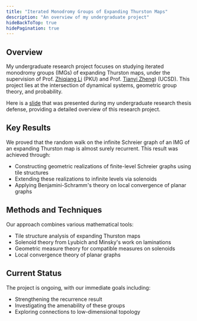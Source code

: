 ```yaml
---
title: "Iterated Monodromy Groups of Expanding Thurston Maps"
description: "An overview of my undergraduate project"
hideBackToTop: true
hidePagination: true
---
```


## Overview
My undergraduate research project focuses on studying iterated monodromy groups (IMGs) of expanding Thurston maps, under the supervision of Prof. [Zhiqiang Li](http://www.math.pku.edu.cn/teachers/lizq/) (PKU) and Prof. [Tianyi Zheng](https://mathweb.ucsd.edu/~tiz161/)) (UCSD). This project lies at the intersection of dynamical systems, geometric group theory, and probability.

Here is a [slide](/pdfs/research/IMG.pdf) that was presented during my undergraduate research thesis defense, providing a detailed overview of this research project.
## Key Results
We proved that the random walk on the infinite Schreier graph of an IMG of an expanding Thurston map is almost surely recurrent. This result was achieved through:
- Constructing geometric realizations of finite-level Schreier graphs using tile structures
- Extending these realizations to infinite levels via solenoids
- Applying Benjamini-Schramm's theory on local convergence of planar graphs

## Methods and Techniques
Our approach combines various mathematical tools:
- Tile structure analysis of expanding Thurston maps
- Solenoid theory from Lyubich and Minsky's work on laminations
- Geometric measure theory for compatible measures on solenoids
- Local convergence theory of planar graphs

## Current Status
The project is ongoing, with our immediate goals including:
- Strengthening the recurrence result
- Investigating the amenability of these groups
- Exploring connections to low-dimensional topology